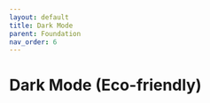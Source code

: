 ```yaml
---
layout: default
title: Dark Mode
parent: Foundation
nav_order: 6
---
```


# Dark Mode (Eco-friendly) 